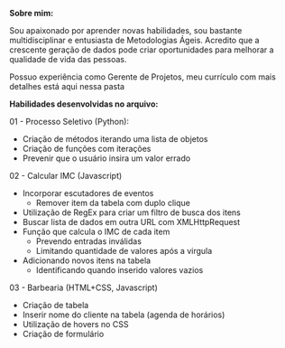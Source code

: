 **Sobre mim:**

Sou apaixonado por aprender novas habilidades, sou bastante multidisciplinar e entusiasta de Metodologias Ágeis. Acredito que a crescente geração de dados pode criar oportunidades para melhorar a qualidade de vida das pessoas.  

Possuo experiência como Gerente de Projetos, meu currículo com mais detalhes está aqui nessa pasta


**Habilidades desenvolvidas no arquivo:**

01 - Processo Seletivo (Python):

- Criação de métodos iterando uma lista de objetos 
- Criação de funções com iterações
- Prevenir que o usuário insira um valor errado

02 - Calcular IMC (Javascript)

- Incorporar escutadores de eventos 
  * Remover item da tabela com duplo clique
- Utilização de RegEx para criar um filtro de busca dos itens
- Buscar lista de dados em outra URL com XMLHttpRequest 
- Função que calcula o IMC de cada item
  * Prevendo entradas inválidas
  * Limitando quantidade de valores após a virgula
- Adicionando novos itens na tabela
  * Identificando quando inserido valores vazios
  
03 - Barbearia (HTML+CSS, Javascript)

- Criação de tabela
- Inserir nome do cliente na tabela (agenda de horários)
- Utilização de hovers no CSS
- Criação de formulário



